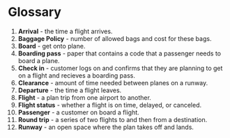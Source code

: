 # Glossary
1. **Arrival** - the time a flight arrives.
2. **Baggage Policy** - number of allowed bags and cost for these bags.
3. **Board** - get onto plane.
4. **Boarding pass** - paper that contains a code that a passenger needs to board a plane.
5. **Check in** - customer logs on and confirms that they are planning to get on a flight and recieves a boarding pass.
6. **Clearance** - amount of time needed between planes on a runway.
7. **Departure** - the time a flight leaves.
8. **Flight** - a plan trip from one airport to another.
9. **Flight status** - whether a flight is on time, delayed, or canceled.
10. **Passenger** - a customer on board a flight.
11. **Round trip** - a series of two flights to and then from a destination.
12. **Runway** - an open space where the plan takes off and lands.
